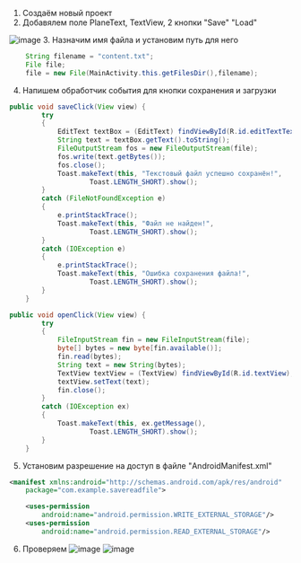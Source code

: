 1. Создаём новый проект
2. Добавялем поле PlaneText, TextView, 2 кнопки "Save" "Load"

![image](https://user-images.githubusercontent.com/38504787/145620253-b3a91a05-6a61-4fa8-be77-7227329b1bd0.png)
3. Назначим имя файла и установим путь для него
~~~ Java
    String filename = "content.txt";
    File file;
    file = new File(MainActivity.this.getFilesDir(),filename);
~~~
4. Напишем обработчик события для кнопки сохранения и загрузки
~~~ Java
public void saveClick(View view) {
        try
        {
            EditText textBox = (EditText) findViewById(R.id.editTextTextPersonName);
            String text = textBox.getText().toString();
            FileOutputStream fos = new FileOutputStream(file);
            fos.write(text.getBytes());
            fos.close();
            Toast.makeText(this, "Текстовый файл успешно сохранён!",
                    Toast.LENGTH_SHORT).show();
        }
        catch (FileNotFoundException e)
        {
            e.printStackTrace();
            Toast.makeText(this, "Файл не найден!",
                    Toast.LENGTH_SHORT).show();
        }
        catch (IOException e)
        {
            e.printStackTrace();
            Toast.makeText(this, "Ошибка сохранения файла!",
                    Toast.LENGTH_SHORT).show();
        }
    }
~~~
~~~ Java
public void openClick(View view) {
        try
        {
            FileInputStream fin = new FileInputStream(file);
            byte[] bytes = new byte[fin.available()];
            fin.read(bytes);
            String text = new String(bytes);
            TextView textView = (TextView) findViewById(R.id.textView);
            textView.setText(text);
            fin.close();
        }
        catch (IOException ex)
        {
            Toast.makeText(this, ex.getMessage(),
                    Toast.LENGTH_SHORT).show();
        }
    }
~~~
5. Установим разрешение на доступ в файле "AndroidManifest.xml"
~~~ XML
<manifest xmlns:android="http://schemas.android.com/apk/res/android"
    package="com.example.savereadfile">

    <uses-permission
        android:name="android.permission.WRITE_EXTERNAL_STORAGE"/>
    <uses-permission
        android:name="android.permission.READ_EXTERNAL_STORAGE"/>
~~~
6. Проверяем
 ![image](https://user-images.githubusercontent.com/38504787/145620945-d4625127-44f5-4942-8ad6-96474fb99395.png)
 ![image](https://user-images.githubusercontent.com/38504787/145620994-2439df7b-b009-4d7a-8bff-61048920d152.png)

